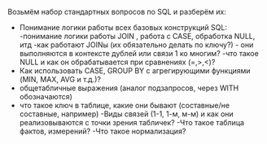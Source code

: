 Возьмём набор стандартных вопросов по SQL и разберём их:

- Понимание логики работы всех базовых конструкций SQL: 
-понимание логики работы JOIN , работа с CASE, обработка NULL, итд
-как работают JOINы (их обязательно делать по ключу?) - они выполняются в контексте дублей или связи 1 ко многим? 
-что такое NULL и как он обрабатывается при сравнениях (=,>,<)?
- Как использовать CASE, GROUP BY с агрегирующими функциями (MIN, MAX, AVG и т.д.)? 
- общетабличные выражения (аналог подзапросов, через WITH обозначаются)
- что такое ключ в таблице, какие они бывают (составные/не составные, например)
-Виды связей (1-1, 1-м, м-м) и как они реализовываются с точки зрения табличек?
-Что такое таблица фактов, измерений?
-Что такое нормализация?


